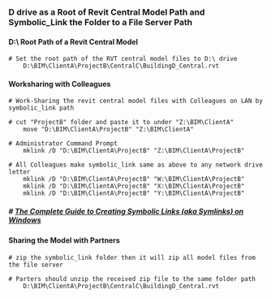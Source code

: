 ### D drive as a Root of Revit Central Model Path and Symbolic_Link the Folder to a File Server Path

#### D:\ Root Path of a Revit Central Model

    # Set the root path of the RVT central model files to D:\ drive
        D:\BIM\ClientA\ProjectB\CentralC\BuildingD_Central.rvt

#### Worksharing with Colleagues

    # Work-Sharing the revit central model files with Colleagues on LAN by symbolic_link path

    # cut "ProjectB" folder and paste it to under "Z:\BIM\ClientA"  
        move "D:\BIM\ClientA\ProjectB" "Z:\BIM\ClientA"

    # Administrator Command Prompt
        mklink /D "D:\BIM\ClientA\ProjectB" "Z:\BIM\ClientA\ProjectB"

    # All Colleagues make symbolic_link same as above to any network drive letter
        mklink /D "D:\BIM\ClientA\ProjectB" "W:\BIM\ClientA\ProjectB"
        mklink /D "D:\BIM\ClientA\ProjectB" "X:\BIM\ClientA\ProjectB"
        mklink /D "D:\BIM\ClientA\ProjectB" "Y:\BIM\ClientA\ProjectB"

  ##### # [The Complete Guide to Creating Symbolic Links (aka Symlinks) on Windows](https://www.howtogeek.com/howto/16226/complete-guide-to-symbolic-links-symlinks-on-windows-or-linux/)

#### Sharing the Model with Partners

    # zip the symbolic_link folder then it will zip all model files from the file server

    # Parters should unzip the received zip file to the same folder path 
        D:\BIM\ClientA\ProjectB\CentralC\BuildingD_Central.rvt
